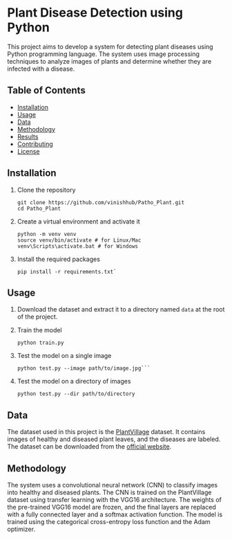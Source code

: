 # Plant Disease Detection using Python

This project aims to develop a system for detecting plant diseases using Python programming language. The system uses image processing techniques to analyze images of plants and determine whether they are infected with a disease.

## Table of Contents

- [Installation](#installation)
- [Usage](#usage)
- [Data](#data)
- [Methodology](#methodology)
- [Results](#results)
- [Contributing](#contributing)
- [License](#license)

## Installation

1. Clone the repository

       git clone https://github.com/vinishhub/Patho_Plant.git
       cd Patho_Plant
  
  
2. Create a virtual environment and activate it

       python -m venv venv
       source venv/bin/activate # for Linux/Mac
       venv\Scripts\activate.bat # for Windows 

  
3. Install the required packages


       pip install -r requirements.txt`


## Usage

1. Download the dataset and extract it to a directory named `data` at the root of the project.

2. Train the model

       python train.py

3. Test the model on a single image

       python test.py --image path/to/image.jpg```

4. Test the model on a directory of images

       python test.py --dir path/to/directory
  
## Data

The dataset used in this project is the [PlantVillage](https://plantvillage.psu.edu/) dataset. It contains images of healthy and diseased plant leaves, and the diseases are labeled. The dataset can be downloaded from the [official website](https://www.kaggle.com/datasets/emmarex/plantdisease).

## Methodology

The system uses a convolutional neural network (CNN) to classify images into healthy and diseased plants. The CNN is trained on the PlantVillage dataset using transfer learning with the VGG16 architecture. The weights of the pre-trained VGG16 model are frozen, and the final layers are replaced with a fully connected layer and a softmax activation function. The model is trained using the categorical cross-entropy loss function and the Adam optimizer.

